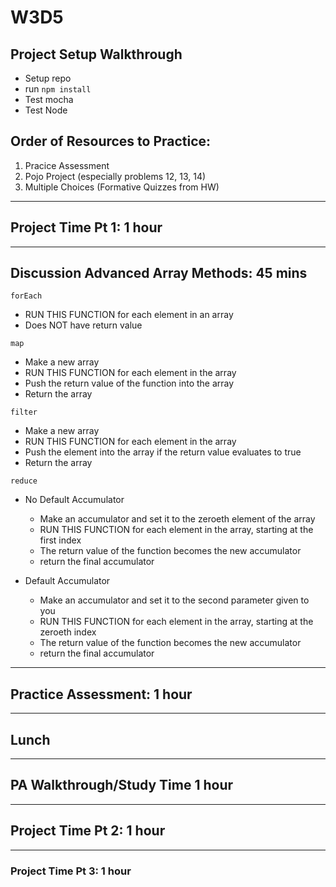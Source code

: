 # W3D5

## Project Setup Walkthrough

- Setup repo
- run `npm install`
- Test mocha
- Test Node

## Order of Resources to Practice: 
  1. Pracice Assessment
  2. Pojo Project (especially problems 12, 13, 14)
  3. Multiple Choices (Formative Quizzes from HW)

---

## Project Time Pt 1: 1 hour

---

## Discussion Advanced Array Methods: 45 mins

`forEach`

- RUN THIS FUNCTION for each element in an array
- Does NOT have return value

`map`

- Make a new array
- RUN THIS FUNCTION for each element in the array
- Push the return value of the function into the array
- Return the array

`filter`

- Make a new array
- RUN THIS FUNCTION for each element in the array
- Push the element into the array if the return value evaluates to true
- Return the array

`reduce`

- No Default Accumulator
  - Make an accumulator and set it to the zeroeth element of the array
  - RUN THIS FUNCTION for each element in the array, starting at the first index
  - The return value of the function becomes the new accumulator
  - return the final accumulator

- Default Accumulator
  - Make an accumulator and set it to the second parameter given to you
  - RUN THIS FUNCTION for each element in the array, starting at the zeroeth index
  - The return value of the function becomes the new accumulator
  - return the final accumulator

---

## Practice Assessment: 1 hour

---

## Lunch

---

## PA Walkthrough/Study Time 1 hour

---

## Project Time Pt 2: 1 hour

---

### Project Time Pt 3: 1 hour
